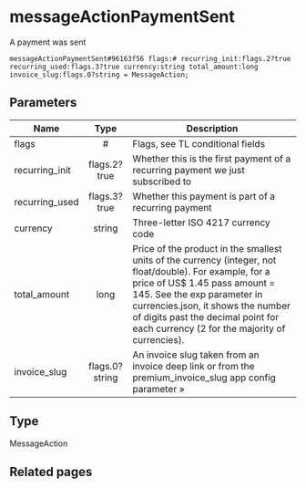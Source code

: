 # messageActionPaymentSent
A payment was sent

```
messageActionPaymentSent#96163f56 flags:# recurring_init:flags.2?true recurring_used:flags.3?true currency:string total_amount:long invoice_slug:flags.0?string = MessageAction;
```

## Parameters
| Name | Type | Description |
| ---- | :----: | ----------- |
| flags | # | Flags, see TL conditional fields |
| recurring_init | flags.2?true | Whether this is the first payment of a recurring payment we just subscribed to |
| recurring_used | flags.3?true | Whether this payment is part of a recurring payment |
| currency | string | Three-letter ISO 4217 currency code |
| total_amount | long | Price of the product in the smallest units of the currency (integer, not float/double). For example, for a price of US$ 1.45 pass amount = 145. See the exp parameter in currencies.json, it shows the number of digits past the decimal point for each currency (2 for the majority of currencies). |
| invoice_slug | flags.0?string | An invoice slug taken from an invoice deep link or from the premium_invoice_slug app config parameter » |


## Type
MessageAction

## Related pages
